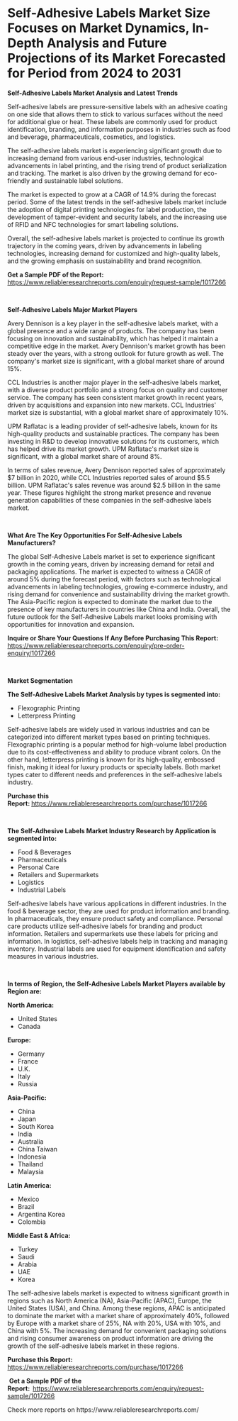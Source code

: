 <p><h1>Self-Adhesive Labels Market Size Focuses on Market Dynamics, In-Depth Analysis and Future Projections of its Market Forecasted for Period from 2024 to 2031</h1></p><p><strong>Self-Adhesive Labels Market Analysis and Latest Trends</strong></p>
<p><p>Self-adhesive labels are pressure-sensitive labels with an adhesive coating on one side that allows them to stick to various surfaces without the need for additional glue or heat. These labels are commonly used for product identification, branding, and information purposes in industries such as food and beverage, pharmaceuticals, cosmetics, and logistics.</p><p>The self-adhesive labels market is experiencing significant growth due to increasing demand from various end-user industries, technological advancements in label printing, and the rising trend of product serialization and tracking. The market is also driven by the growing demand for eco-friendly and sustainable label solutions.</p><p>The market is expected to grow at a CAGR of 14.9% during the forecast period. Some of the latest trends in the self-adhesive labels market include the adoption of digital printing technologies for label production, the development of tamper-evident and security labels, and the increasing use of RFID and NFC technologies for smart labeling solutions.</p><p>Overall, the self-adhesive labels market is projected to continue its growth trajectory in the coming years, driven by advancements in labeling technologies, increasing demand for customized and high-quality labels, and the growing emphasis on sustainability and brand recognition.</p></p>
<p><strong>Get a Sample PDF of the Report:&nbsp;</strong> <a href="https://www.reliableresearchreports.com/enquiry/request-sample/1017266">https://www.reliableresearchreports.com/enquiry/request-sample/1017266</a></p>
<p>&nbsp;</p>
<p><strong>Self-Adhesive Labels Major Market Players</strong></p>
<p><p>Avery Dennison is a key player in the self-adhesive labels market, with a global presence and a wide range of products. The company has been focusing on innovation and sustainability, which has helped it maintain a competitive edge in the market. Avery Dennison's market growth has been steady over the years, with a strong outlook for future growth as well. The company's market size is significant, with a global market share of around 15%.</p><p>CCL Industries is another major player in the self-adhesive labels market, with a diverse product portfolio and a strong focus on quality and customer service. The company has seen consistent market growth in recent years, driven by acquisitions and expansion into new markets. CCL Industries' market size is substantial, with a global market share of approximately 10%.</p><p>UPM Raflatac is a leading provider of self-adhesive labels, known for its high-quality products and sustainable practices. The company has been investing in R&D to develop innovative solutions for its customers, which has helped drive its market growth. UPM Raflatac's market size is significant, with a global market share of around 8%.</p><p>In terms of sales revenue, Avery Dennison reported sales of approximately $7 billion in 2020, while CCL Industries reported sales of around $5.5 billion. UPM Raflatac's sales revenue was around $2.5 billion in the same year. These figures highlight the strong market presence and revenue generation capabilities of these companies in the self-adhesive labels market.</p></p>
<p>&nbsp;</p>
<p><strong>What Are The Key Opportunities For Self-Adhesive Labels Manufacturers?</strong></p>
<p><p>The global Self-Adhesive Labels market is set to experience significant growth in the coming years, driven by increasing demand for retail and packaging applications. The market is expected to witness a CAGR of around 5% during the forecast period, with factors such as technological advancements in labeling technologies, growing e-commerce industry, and rising demand for convenience and sustainability driving the market growth. The Asia-Pacific region is expected to dominate the market due to the presence of key manufacturers in countries like China and India. Overall, the future outlook for the Self-Adhesive Labels market looks promising with opportunities for innovation and expansion.</p></p>
<p><strong>Inquire or Share Your Questions If Any Before Purchasing This Report:</strong> <a href="https://www.reliableresearchreports.com/enquiry/pre-order-enquiry/1017266">https://www.reliableresearchreports.com/enquiry/pre-order-enquiry/1017266</a></p>
<p>&nbsp;</p>
<p><strong>Market Segmentation</strong></p>
<p><strong>The Self-Adhesive Labels Market Analysis by types is segmented into:</strong></p>
<p><ul><li>Flexographic Printing</li><li>Letterpress Printing</li></ul></p>
<p><p>Self-adhesive labels are widely used in various industries and can be categorized into different market types based on printing techniques. Flexographic printing is a popular method for high-volume label production due to its cost-effectiveness and ability to produce vibrant colors. On the other hand, letterpress printing is known for its high-quality, embossed finish, making it ideal for luxury products or specialty labels. Both market types cater to different needs and preferences in the self-adhesive labels industry.</p></p>
<p><strong>Purchase this Report:&nbsp;</strong><a href="https://www.reliableresearchreports.com/purchase/1017266">https://www.reliableresearchreports.com/purchase/1017266</a></p>
<p>&nbsp;</p>
<p><strong>The Self-Adhesive Labels Market Industry Research by Application is segmented into:</strong></p>
<p><ul><li>Food & Beverages</li><li>Pharmaceuticals</li><li>Personal Care</li><li>Retailers and Supermarkets</li><li>Logistics</li><li>Industrial Labels</li></ul></p>
<p><p>Self-adhesive labels have various applications in different industries. In the food & beverage sector, they are used for product information and branding. In pharmaceuticals, they ensure product safety and compliance. Personal care products utilize self-adhesive labels for branding and product information. Retailers and supermarkets use these labels for pricing and information. In logistics, self-adhesive labels help in tracking and managing inventory. Industrial labels are used for equipment identification and safety measures in various industries.</p></p>
<p>&nbsp;</p>
<p><strong>In terms of Region, the Self-Adhesive Labels Market Players available by Region are:</strong></p>
<p>
    <p> <strong> North America: </strong>
        <ul>
            <li>United States</li>
            <li>Canada</li>
        </ul>
        </p> 
    <p> <strong> Europe: </strong>
        <ul>
            <li>Germany</li>
            <li>France</li>
            <li>U.K.</li>
            <li>Italy</li>
            <li>Russia</li>
        </ul>
        </p> 
    <p> <strong> Asia-Pacific: </strong>
        <ul>
            <li>China</li>
            <li>Japan</li>
            <li>South Korea</li>
            <li>India</li>
            <li>Australia</li>
            <li>China Taiwan</li>
            <li>Indonesia</li>
            <li>Thailand</li>
            <li>Malaysia</li>
        </ul>
        </p> 
    <p> <strong> Latin America: </strong>
        <ul>
            <li>Mexico</li>
            <li>Brazil</li>
            <li>Argentina Korea</li>
            <li>Colombia</li>
        </ul>
        </p> 
    <p> <strong> Middle East & Africa: </strong>
        <ul>
            <li>Turkey</li>
            <li>Saudi</li>
            <li>Arabia</li>
            <li>UAE</li>
            <li>Korea</li>
        </ul>
    </p>
    </p>
<p><p>The self-adhesive labels market is expected to witness significant growth in regions such as North America (NA), Asia-Pacific (APAC), Europe, the United States (USA), and China. Among these regions, APAC is anticipated to dominate the market with a market share of approximately 40%, followed by Europe with a market share of 25%, NA with 20%, USA with 10%, and China with 5%. The increasing demand for convenient packaging solutions and rising consumer awareness on product information are driving the growth of the self-adhesive labels market in these regions.</p></p>
<p><strong>Purchase this Report: </strong><a href="https://www.reliableresearchreports.com/purchase/1017266">https://www.reliableresearchreports.com/purchase/1017266</a></p>
<p>&nbsp;<strong>Get a Sample PDF of the Report:&nbsp;&nbsp;</strong><a href="https://www.reliableresearchreports.com/enquiry/request-sample/1017266">https://www.reliableresearchreports.com/enquiry/request-sample/1017266</a></p>
<p><strong></strong></p>
<p>Check more reports on https://www.reliableresearchreports.com/</p>